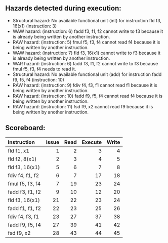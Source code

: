 ## Hazards detected during execution:
- Structural hazard: No available functional unit (int) for instruction fld f3, 16(x1) (instruction: 3)
- WAW hazard: (instruction: 6) fadd f3, f1, f2 cannot write to f3 because it is already being written by another instruction.
- RAW hazard: (instruction: 5) fmul f5, f3, f4 cannot read f4 because it is being written by another instruction.
- WAW hazard: (instruction: 7) fld f3, 16(x1) cannot write to f3 because it is already being written by another instruction.
- WAR hazard: (instruction: 6) fadd f3, f1, f2 cannot write to f3 because fmul f5, f3, f4 needs to read it.
- Structural hazard: No available functional unit (add) for instruction fadd f9, f5, f4 (instruction: 10)
- RAW hazard: (instruction: 9) fdiv f4, f3, f1 cannot read f1 because it is being written by another instruction.
- RAW hazard: (instruction: 10) fadd f9, f5, f4 cannot read f4 because it is being written by another instruction.
- RAW hazard: (instruction: 11) fsd f9, x2 cannot read f9 because it is being written by another instruction.

## Scoreboard:
| Instruction     |   Issue |   Read |   Execute |   Write |
|:----------------|--------:|-------:|----------:|--------:|
| fld f1, x1      |       1 |      2 |         3 |       4 |
| fld f2, 8(x1)   |       2 |      3 |         4 |       5 |
| fld f3, 16(x1)  |       5 |      6 |         7 |       8 |
| fdiv f4, f1, f2 |       6 |      7 |        17 |      18 |
| fmul f5, f3, f4 |       7 |     19 |        23 |      24 |
| fadd f3, f1, f2 |       9 |     10 |        12 |      20 |
| fld f3, 16(x1)  |      21 |     22 |        23 |      24 |
| fadd f1, f1, f2 |      22 |     23 |        25 |      26 |
| fdiv f4, f3, f1 |      23 |     27 |        37 |      38 |
| fadd f9, f5, f4 |      27 |     39 |        41 |      42 |
| fsd f9, x2      |      28 |     43 |        44 |      45 |
